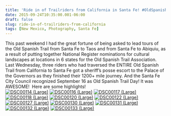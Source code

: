 ```yaml
---
title: 'Ride in of Trailriders from California in Santa Fe! #OldSpanishTrail #FourTrailsConference #NewMexicoTrue'
date: 2015-09-24T10:35:00.001-06:00
draft: false
slug: ride-in-of-trailriders-from-california
tags: [New Mexico, Photography, Santa Fe]
---
```


This past weekend I had the great fortune of being asked to lead tours of the Old Spanish Trail from Santa Fe to Taos and from Santa Fe to Abiquiu, as a result of putting together National Register nominations for cultural landscapes at locations in 6 states for the Old Spanish Trail Association.  
Last Wednesday, three riders who had traversed the ENTIRE Old Spanish Trail from California to Santa Fe got a sheriff’s posse escort to the Palace of the Governors as they finished their 1200+ mile journey. And the Santa Fe City Council recognized September 16 as Old Spanish Trail Day! It was AWESOME!  Here are some highlights!  
[![DSC00114 (Large)](http://lh3.googleusercontent.com/-kr7kCSLu1Cw/VgQmMF9uQwI/AAAAAAAALGw/eE2NeU9Dac4/DSC00114%252520%252528Large%252529_thumb.jpg?imgmax=800 "DSC00114 (Large)")](/images/blog/legacy/DSC00114%252520%252528Large%252529%25255B2%25255D.jpg) [![DSC00116 (Large)](http://lh3.googleusercontent.com/-EraB0TIOWvg/VgQmND4ZtoI/AAAAAAAALHA/ZUI0w5TpYgs/DSC00116%252520%252528Large%252529_thumb.jpg?imgmax=800 "DSC00116 (Large)")](/images/blog/legacy/DSC00116%252520%252528Large%252529%25255B2%25255D.jpg) [![DSC00117 (Large)](http://lh3.googleusercontent.com/-89MTUY8vOEU/VgQmOfdIziI/AAAAAAAALHQ/osAzYZoRSgY/DSC00117%252520%252528Large%252529_thumb.jpg?imgmax=800 "DSC00117 (Large)")](/images/blog/legacy/DSC00117%252520%252528Large%252529%25255B2%25255D.jpg) [![DSC00118 (Large)](http://lh3.googleusercontent.com/-72_2YAc-SlE/VgQmP_B1WPI/AAAAAAAALHg/cFemCwRak1Q/DSC00118%252520%252528Large%252529_thumb.jpg?imgmax=800 "DSC00118 (Large)")](/images/blog/legacy/DSC00118%252520%252528Large%252529%25255B2%25255D.jpg) [![DSC00120 (Large)](http://lh3.googleusercontent.com/-ZXkd62iL96U/VgQmQ1THvQI/AAAAAAAALHw/IKdTXFzNAFo/DSC00120%252520%252528Large%252529_thumb.jpg?imgmax=800 "DSC00120 (Large)")](/images/blog/legacy/DSC00120%252520%252528Large%252529%25255B2%25255D.jpg) [![DSC00122 (Large)](http://lh3.googleusercontent.com/-Ka1NPiJdokw/VgQmSaZU0YI/AAAAAAAALIA/thCFLO8_yFw/DSC00122%252520%252528Large%252529_thumb.jpg?imgmax=800 "DSC00122 (Large)")](/images/blog/legacy/DSC00122%252520%252528Large%252529%25255B2%25255D.jpg) [![DSC00127 (Large)](http://lh3.googleusercontent.com/-Ktw3qZ9ClQ0/VgQmT9yQcwI/AAAAAAAALIQ/cbu9HcV4bgc/DSC00127%252520%252528Large%252529_thumb.jpg?imgmax=800 "DSC00127 (Large)")](/images/blog/legacy/DSC00127%252520%252528Large%252529%25255B2%25255D.jpg) [![DSC00130 (Large)](http://lh3.googleusercontent.com/-o6qcU9meAmA/VgQmVJER4FI/AAAAAAAALIg/Ij2WoxmTBHo/DSC00130%252520%252528Large%252529_thumb.jpg?imgmax=800 "DSC00130 (Large)")](/images/blog/legacy/DSC00130%252520%252528Large%252529%25255B2%25255D.jpg) [![DSC00131 (Large)](http://lh3.googleusercontent.com/-Ldz9rHWQx1Y/VgQmWqVNALI/AAAAAAAALIw/dVJuxbrrRu8/DSC00131%252520%252528Large%252529_thumb.jpg?imgmax=800 "DSC00131 (Large)")](/images/blog/legacy/DSC00131%252520%252528Large%252529%25255B2%25255D.jpg) [![DSC00132 (Large)](http://lh3.googleusercontent.com/-YVNhkcmaais/VgQmXxLSFaI/AAAAAAAALJA/79KPkzYzhWc/DSC00132%252520%252528Large%252529_thumb.jpg?imgmax=800 "DSC00132 (Large)")](/images/blog/legacy/DSC00132%252520%252528Large%252529%25255B2%25255D.jpg) [![DSC00133 (Large)](http://lh3.googleusercontent.com/-MnDdGMimv8Y/VgQmZKMJ_RI/AAAAAAAALJQ/l-Z6AHKqH8Y/DSC00133%252520%252528Large%252529_thumb.jpg?imgmax=800 "DSC00133 (Large)")](/images/blog/legacy/DSC00133%252520%252528Large%252529%25255B2%25255D.jpg)
